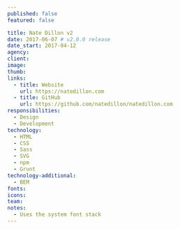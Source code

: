 ```yaml
---
published: false
featured: false

title: Nate Dillon v2
date: 2017-06-07 # v2.0.0 release
date_start: 2017-04-12
agency:
client:
image:
thumb:
links:
  - title: Website
    url: https://natedillon.com
  - title: GitHub
    url: https://github.com/natedillon/natedillon.com
responsibilities:
  - Design
  - Development
technology:
  - HTML
  - CSS
  - Sass
  - SVG
  - npm
  - Grunt
technology-additional:
  - BEM
fonts:
icons:
team:
notes:
  - Uses the system font stack
---
```

